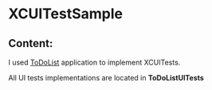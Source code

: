 # XCUITestSample

## Content:
I used [ToDoList](https://github.com/rursache/ToDoList) application to implement XCUITests.

All UI tests implementations are located in **ToDoListUITests**